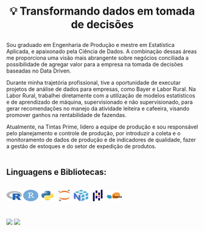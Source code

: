 # <p align="center"> 💡 Transformando dados em tomada de decisões 
</p>

Sou graduado em Engenharia de Produção e mestre em Estatística Aplicada, e apaixonado pela Ciência de Dados. A combinação dessas áreas me proporciona uma visão mais abrangente sobre negócios conciliada a possibilidade de agregar valor para a empresa na tomada de decisões baseadas no Data Driven.

Durante minha trajetória profissional, tive a oportunidade de executar projetos de análise de dados para empresas, como Bayer e Labor Rural. Na Labor Rural, trabalhei diretamente com a utilização de modelos estatísticos e de aprendizado de máquina, supervisionado e não supervisionado, para gerar recomendações no manejo da atividade leiteira e cafeeira, visando promover ganhos na rentabilidade de fazendas.

Atualmente, na Tintas Prime, lidero a equipe de produção e sou responsável pelo planejamento e controle de produção, por introduzir a coleta e o monitoramento de dados de produção e de indicadores de qualidade, fazer a gestão de estoques e do setor de expedição de produtos.
<br>
<br>

## Linguagens e Bibliotecas:

<div style="display: inline_block"><br>
  <img align="center" alt="R" height="30" width="40" src="https://raw.githubusercontent.com/devicons/devicon/master/icons/r/r-original.svg">
  <img align="center" alt="R" height="30" width="40" src="https://raw.githubusercontent.com/devicons/devicon/master/icons/rstudio/rstudio-original.svg">
  <img align="center" alt="Python" height="30" width="40" src="https://raw.githubusercontent.com/devicons/devicon/master/icons/python/python-original.svg">
  <img align="center" alt="Jupyter" height="30" width="40" src="https://raw.githubusercontent.com/devicons/devicon/master/icons/jupyter/jupyter-original.svg">
  <img align="center" alt="SK" height="30" width="40" src="https://raw.githubusercontent.com/devicons/devicon/master/icons/numpy/numpy-original.svg">
  <img align="center" alt="SK" height="30" width="40" src="https://raw.githubusercontent.com/devicons/devicon/master/icons/pandas/pandas-original.svg">
  <img align="center" alt="SK" height="30" width="40" src="https://raw.githubusercontent.com/devicons/devicon/master/icons/scikitlearn/scikitlearn-original.svg">
</div>

<br>

##

<div> 
  <a href = "mailto:gleynnerghiotto@gmail.com"><img src="https://img.shields.io/badge/-Gmail-%23333?style=for-the-badge&logo=gmail&logoColor=white" target="_blank"></a>
  <a href="https://www.linkedin.com/in/gleynnerghiotto/" target="_blank"><img src="https://img.shields.io/badge/-LinkedIn-%230077B5?style=for-the-badge&logo=linkedin&logoColor=white" target="_blank"></a> 
  
</div>
